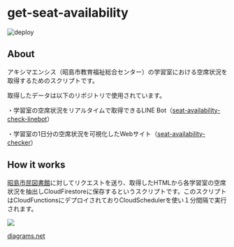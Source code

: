 # get-seat-availability

![deploy](https://github.com/akishima-ensis/get-seat-availability/workflows/deploy/badge.svg)

## About
アキシマエンシス（昭島市教育福祉総合センター）の学習室における空席状況を取得するためのスクリプトです。

取得したデータは以下のリポジトリで使用されています。

・学習室の空席状況をリアルタイムで取得できるLINE Bot（[seat-availability-check-linebot](https://github.com/akishima-ensis/seat-availability-check-linebot)）

・学習室の1日分の空席状況を可視化したWebサイト（[seat-availability-checker](https://github.com/akishima-ensis/seat-availability-checker)）

## How it works

[昭島市民図書館](https://webreserv.library.akishima.tokyo.jp/webReserv/AreaInfo/Login)に対してリクエストを送り、取得したHTMLから各学習室の空席状況を抽出しCloudFirestoreに保存するというスクリプトです。このスクリプトはCloudFunctionsにデプロイされておりCloudSchedulerを使い１分間隔で実行されます。

![](https://user-images.githubusercontent.com/34241526/102766664-d965ab00-43c1-11eb-8bb3-23f6223c6806.png)

[diagrams.net](https://app.diagrams.net/)
